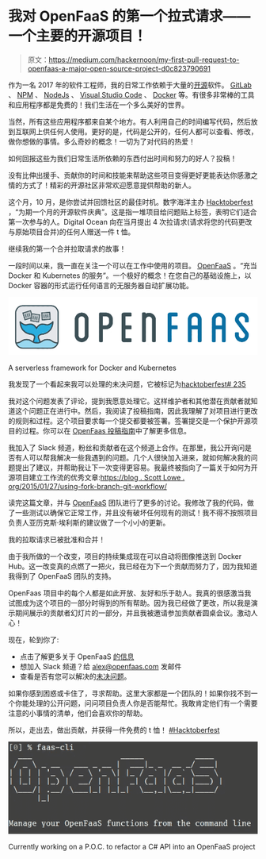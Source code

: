 # 我对 OpenFaaS 的第一个拉式请求——一个主要的开源项目！

> 原文：<https://medium.com/hackernoon/my-first-pull-request-to-openfaas-a-major-open-source-project-d0c823790691>

作为一名 2017 年的软件工程师，我的日常工作依赖于大量的[开源](https://hackernoon.com/tagged/open-source)软件。 [GitLab](https://about.gitlab.com/) 、 [NPM](https://www.npmjs.com/) 、 [NodeJs](https://nodejs.org/en/) 、 [Visual Studio Code](https://code.visualstudio.com/) 、 [Docker](https://www.docker.com/) 等。有很多非常棒的工具和应用程序都是免费的！我们生活在一个多么美好的世界。

当然，所有这些应用程序都来自某个地方。有人利用自己的时间编写代码，然后放到互联网上供任何人使用。更好的是，代码是公开的，任何人都可以查看、修改，做你想做的事情。多么奇妙的概念！一切为了对代码的热爱！

如何回报这些为我们日常生活所依赖的东西付出时间和努力的好人？投稿！

没有比伸出援手、贡献你的时间和技能来帮助这些项目变得更好更能表达你感激之情的方式了！精彩的开源社区非常欢迎愿意提供帮助的新人。

这个月，10 月，是你尝试并回馈社区的最佳时机。数字海洋主办 [Hacktoberfest](https://hacktoberfest.digitalocean.com) ，“为期一个月的开源软件庆典”。这是指一堆项目给问题贴上标签，表明它们适合第一次参与的人。Digital Ocean 向在当月提出 4 次拉请求(请求将您的代码更改与原始项目合并)的任何人赠送一件 t 恤。

继续我的第一个合并拉取请求的故事！

一段时间以来，我一直在关注一个可以在工作中使用的项目。 [OpenFaaS](https://github.com/openfaas/faas) 。“充当 Docker 和 Kubernetes 的服务”。一个极好的概念！在您自己的基础设施上，以 Docker 容器的形式运行任何语言的无服务器自动扩展功能。

![](img/64e63472aab59bc109f4b601965c90d3.png)

A serverless framework for Docker and Kubernetes

我发现了一个看起来我可以处理的未决问题，它被标记为[hacktoberfest](https://github.com/openfaas/faas/issues?q=is%3Aissue+is%3Aopen+label%3Ahacktoberfest)[# 235](https://github.com/openfaas/faas/issues/235)

我对这个问题发表了评论，提到我愿意处理它。这样维护者和其他潜在贡献者就知道这个问题正在进行中。然后，我阅读了投稿指南，因此我理解了对项目进行更改的规则和过程。这个项目要求每一个提交都要被签署。签署提交是一个保护开源项目的过程。你可以在 [OpenFaas 投稿指南](https://github.com/openfaas/faas/blob/master/CONTRIBUTING.md)中了解更多信息。

我加入了 Slack 频道，粉丝和贡献者在这个频道上合作。在那里，我公开询问是否有人可以帮我解决一些我遇到的问题。几个人很快加入进来，就如何解决我的问题提出了建议，并帮助我让下一次变得更容易。我最终被指向了一篇关于如何为开源项目建立工作流的优秀文章:[https://blog . Scott Lowe . org/2015/01/27/using-fork-branch-git-workflow/](https://blog.scottlowe.org/2015/01/27/using-fork-branch-git-workflow/)

读完这篇文章，并与 [OpenFaaS](https://hackernoon.com/tagged/openfaas) 团队进行了更多的讨论。我修改了我的代码，做了一些测试以确保它正常工作，并且没有破坏任何现有的测试！我不得不按照项目负责人亚历克斯·埃利斯的建议做了一个小小的更新。

我的拉取请求已被批准和合并！

由于我所做的一个改变，项目的持续集成现在可以自动将图像推送到 Docker Hub。这一改变真的点燃了一把火，我已经在为下一个贡献而努力了，因为我知道我得到了 OpenFaaS 团队的支持。

OpenFaas 项目中的每个人都是如此开放、友好和乐于助人。我真的很感激当我试图成为这个项目的一部分时得到的所有帮助。因为我已经做了更改，所以我是演示期间展示的贡献者幻灯片的一部分，并且我被邀请参加贡献者圆桌会议。激动人心！

现在，轮到你了:

*   点击了解更多关于 OpenFaaS [的信息](https://blog.alexellis.io/introducing-functions-as-a-service/)
*   想加入 Slack 频道？给 alex@openfaas.com 发邮件
*   查看是否有您可以解决的[未决问题](https://github.com/openfaas/faas/issues?q=is%3Aissue+is%3Aopen)。

如果你感到困惑或卡住了，寻求帮助。这里大家都是一个团队的！如果你找不到一个你能处理的公开问题，问问项目负责人你是否能帮忙。我敢肯定他们有一个需要注意的小事情的清单，他们会喜欢你的帮助。

所以，走出去，做出贡献，并获得一件免费的 t 恤！ [#Hacktoberfest](https://github.com/openfaas/faas/issues?q=is%3Aissue+is%3Aopen+label%3Ahacktoberfest)

![](img/7586b19fa78d402b41dd369ede7e9d2d.png)

Currently working on a P.O.C. to refactor a C# API into an OpenFaaS project